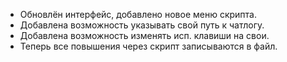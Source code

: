 - Обновлён интерфейс, добавлено новое меню скрипта.
- Добавлена возможность указывать свой путь к чатлогу.
- Добавлена возможность изменять исп. клавиши на свои.
- Теперь все повышения через скрипт записываются в файл.
